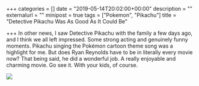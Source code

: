 +++
categories = []
date = "2019-05-14T20:02:00+00:00"
description = ""
externalurl = ""
minipost = true
tags = ["Pokemon", "Pikachu"]
title = "Detective Pikachu Was As Good As It Could Be"

+++
In other news, I saw Detective Pikachu with the family a few days ago, and I think we all left impressed. Some strong acting and genuinely funny moments. Pikachu singing the Pokémon cartoon theme song was a highlight for me. But does Ryan Reynolds have to be in literally every movie now? That being said, he did a wonderful job. A really enjoyable and charming movie. Go see it. With your kids, of course.

![](https://res.cloudinary.com/tobyblog/image/upload/v1557887213/img/9625A9A1-4BA1-49A0-B9E5-39AB48A17267.gif)